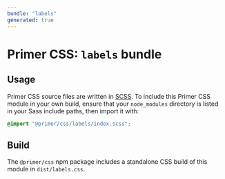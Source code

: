 ```yaml
---
bundle: "labels"
generated: true
---
```


# Primer CSS: `labels` bundle

## Usage

Primer CSS source files are written in [SCSS]. To include this Primer CSS module in your own build, ensure that your `node_modules` directory is listed in your Sass include paths, then import it with:

```scss
@import "@primer/css/labels/index.scss";
```

## Build

The `@primer/css` npm package includes a standalone CSS build of this module in `dist/labels.css`.

[scss]: https://sass-lang.com/documentation/syntax#scss
